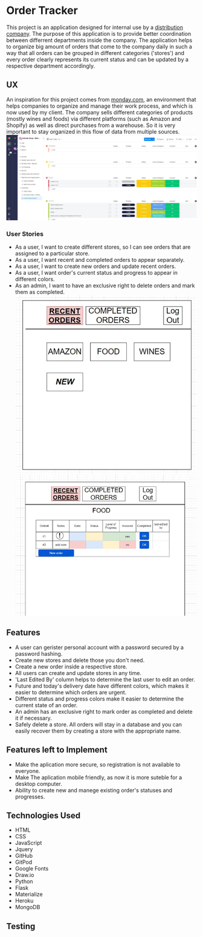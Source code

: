 # Order Tracker
This project is an application designed for internal use by a [distribution company](https://kolonakigroup.com/). The purpose of this application is to provide better coordination between differrent departments inside the company. The application helps to organize big amount of orders that come to the company daily in such a way that all orders can be grouped in different categories ('stores') and every order clearly represents its current status and can be updated by a respective department accordingly.

## UX
An inspiration for this project comes from [monday.com](https://monday.com/), an environment that helps companies to organize and manage their work process, and which is now used by my client. The company sells different categories of products (mostly wines and foods) via different platforms (such as Amazon and Shopify) as well as direct purchases from a warehouse. So it is very important to stay organized in this flow of data from multiple sources.
![monday](/images/monday.jpg)
 
### User Stories
* As a user, I want to create different stores, so I can see orders that are assigned to a particular store.
* As a user, I want recent and completed orders to appear separately.
* As a user, I want to create new orders and update recent orders.
* As a user, I want order's current status and progress to appear in different colors.
* As an admin, I want to have an exclusive right to delete orders and mark them as completed.
![wireframe](/images/wireframe.jpg)
![wireframe](/images/wireframe2.jpg)

## Features
* A user can gerister personal account with a password secured by a password hashing.
* Create new stores and delete those you don't need.
* Create a new order inside a respective store.
* All users can create and update stores in any time.
* 'Last Edited By' column helps to determine the last user to edit an order.
* Future and today's delivery date have different colors, which makes it easier to determine which orders are urgent.
* Different status and progress colors make it easier to determine the current state of an order.
* An admin has an exclusive right to mark order as completed and delete it if necessary.
* Safely delete a store. All orders will stay in a database and you can easily recover them by creating a store with the appropriate name.

## Features left to Implement
* Make the aplication more secure, so registration is not available to everyone.
* Make The aplication mobile friendly, as now it is more suteble for a desktop computer.
* Ability to create new and manege existing order's statuses and progresses.

## Technologies Used
-	HTML
-	CSS
-	JavaScript
- Jquery
-	GitHub
-	GitPod
-	Google Fonts
-	Draw.io
-	Python
-	Flask
-	Materialize
-	Heroku
-	MongoDB

## Testing
